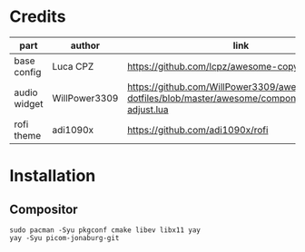 # Credits

| part         | author        | link                                                                                               |
| ------------ | ------------- | -------------------------------------------------------------------------------------------------- |
| base config  | Luca CPZ      | https://github.com/lcpz/awesome-copycats                                                           |
| audio widget | WillPower3309 | https://github.com/WillPower3309/awesome-dotfiles/blob/master/awesome/components/volume-adjust.lua |
| rofi theme   | adi1090x      | https://github.com/adi1090x/rofi                                                                   |

# Installation

## Compositor

```
sudo pacman -Syu pkgconf cmake libev libx11 yay
yay -Syu picom-jonaburg-git
```